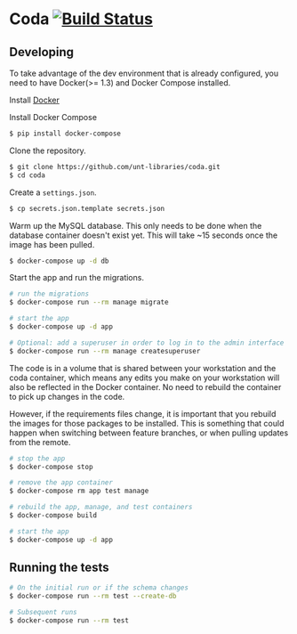 # Coda [![Build Status](https://travis-ci.org/unt-libraries/coda.svg?branch=master)](https://travis-ci.org/unt-libraries/coda)


## Developing
To take advantage of the dev environment that is already configured, you need to have Docker(>= 1.3) and Docker Compose installed.

Install [Docker](https://docs.docker.com/installation/)

Install Docker Compose
```sh
$ pip install docker-compose
```

Clone the repository.
```sh
$ git clone https://github.com/unt-libraries/coda.git
$ cd coda
```

Create a `settings.json`.
```sh
$ cp secrets.json.template secrets.json
```

Warm up the MySQL database. This only needs to be done when the database container doesn't exist yet. This will take ~15 seconds once the image has been pulled.
```sh
$ docker-compose up -d db
```

Start the app and run the migrations.
```sh
# run the migrations
$ docker-compose run --rm manage migrate

# start the app
$ docker-compose up -d app

# Optional: add a superuser in order to log in to the admin interface
$ docker-compose run --rm manage createsuperuser
```

The code is in a volume that is shared between your workstation and the coda container, which means any edits you make on your workstation will also be reflected in the Docker container. No need to rebuild the container to pick up changes in the code.

However, if the requirements files change, it is important that you rebuild the images for those packages to be installed. This is something that could happen when switching between feature branches, or when pulling updates from the remote.

```sh
# stop the app
$ docker-compose stop

# remove the app container
$ docker-compose rm app test manage

# rebuild the app, manage, and test containers
$ docker-compose build 

# start the app
$ docker-compose up -d app
```

## Running the tests

```sh
# On the initial run or if the schema changes
$ docker-compose run --rm test --create-db

# Subsequent runs
$ docker-compose run --rm test 
```
